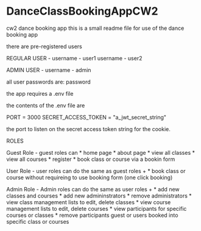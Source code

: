 # DanceClassBookingAppCW2
cw2 dance booking app
this is a small readme file for use of the dance booking app

there are pre-registered users

REGULAR USER -
username - user1
username - user2

ADMIN USER -
username - admin

all user passwords are: password

the app requires a .env file

the contents of the .env file are

PORT = 3000 
SECRET_ACCESS_TOKEN = "a_jwt_secret_string"

the port to listen on
the secret access token string for the cookie.

ROLES 

Guest Role -
guest roles can
    * home page
    * about page
    * view all classes
    * view all courses
    * register
    * book class or course via a bookin form

User Role -
user roles can do the same as guest roles +
    * book class or course without requireing to use booking form (one click booking)

Admin Role -
Admin roles can do the same as user roles +
    * add new classes and courses
    * add new admininstrators
    * remove administrators
    * view class management lists to edit, delete classes
    * view course management lists to edit, delete courses
    * view participants for specific courses or classes
    * remove participants guest or users booked into specific class or courses



